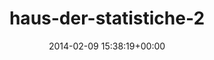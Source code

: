 ---
title:		"haus-der-statistiche-2"
type:		"photos"
mediatype:		"upload"
location:		"TBC"
date:		"2014-02-09 15:38:19+00:00"
album:		"abandoned"
filename:		"haus-der-statistiche-2.md"
series:		""
cl_public_id:		"abandoned/haus-der-statistiche-2"
cl_version:		1497000117
format:		"tiff"
bytes:		5079364
width:		2560
height:		1440
colours:
- "#B1BBBC"
- "#292924"
- "#4C6471"
- "#7F8580"
- "#727F82"
- "#343A39"
- "#7A7B73"
- "#AEB5B2"
- "#16130F"
exposure_mode:		"Auto"
program:		"Aperture-priority AE"
aperture:		"16.0"
focal_length:		"50.0 mm"
iso:		"200"
shutter_speed:		"1/125"
metering:		"Multi-segment"
flash:		"Off, Did not fire"
white_balance:		"Custom"
colour_temp:		"4700"
has_crop:		"true"
orientation:		"Horizontal (normal)"
camera_model:		"NIKON D800"
lens_info:		"0mm f/0"
artist:		"No artist info"
x_resolution:		"300"
y_resolution:		"300"
---